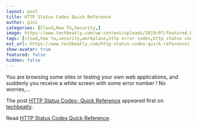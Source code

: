 ```yaml
---
layout: post
title: HTTP Status Codes Quick Reference
author: gini
categories: [Cloud,How To,Security,]
image: https://www.techbeatly.com/wp-content/uploads/2019/07/featured_broken-chain.png
tags: [cloud,how to,security,workplace,http error codes,http status codes,http status codes explained,most common http status codes,what are http status codes,]
ext_url: https://www.techbeatly.com/http-status-codes-quick-reference/
show-avatar: true
featured: false
hidden: false
---
```


<p>You are browsing some sites or testing your own web applications, and suddenly you receive a white screen with some error number ! No worries,&#46;&#46;&#46;</p>
<p>The post <a href="https://www.techbeatly.com/http-status-codes-quick-reference/" rel="nofollow">HTTP Status Codes- Quick Reference</a> appeared first on <a href="https://www.techbeatly.com" rel="nofollow">techbeatly</a>.</p>

Read [HTTP Status Codes Quick Reference](https://www.techbeatly.com/http-status-codes-quick-reference/).